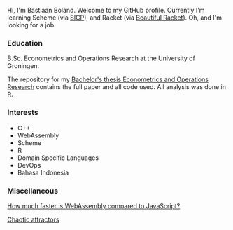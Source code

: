 Hi, I'm Bastiaan Boland. Welcome to my GitHub profile.
Currently I'm learning Scheme (via [SICP](https://mitpress.mit.edu/sites/default/files/sicp/index.html)),
and Racket (via [Beautiful Racket](https://beautifulracket.com/)).
Oh, and I'm looking for a job.

### Education
B.Sc. Econometrics and Operations Research at the University of Groningen.

The repository for my 
[Bachelor's thesis Econometrics and Operations Research](https://github.com/BobbyBobster/thesis-panel-data/)
contains the full paper and all code used. All analysis was done in R.

### Interests
* C++
* WebAssembly
* Scheme
* R
* Domain Specific Languages
* DevOps
* Bahasa Indonesia

### Miscellaneous
[How much faster is WebAssembly compared to JavaScript?](mandelbrot/mandelbrot.html)

[Chaotic attractors](chaotic/chaotic.html)

